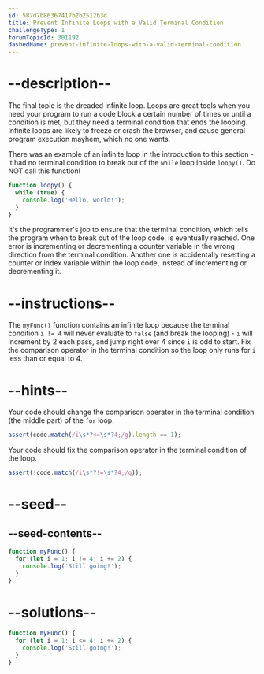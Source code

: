 ```yaml
---
id: 587d7b86367417b2b2512b3d
title: Prevent Infinite Loops with a Valid Terminal Condition
challengeType: 1
forumTopicId: 301192
dashedName: prevent-infinite-loops-with-a-valid-terminal-condition
---
```


# --description--

The final topic is the dreaded infinite loop. Loops are great tools when you need your program to run a code block a certain number of times or until a condition is met, but they need a terminal condition that ends the looping. Infinite loops are likely to freeze or crash the browser, and cause general program execution mayhem, which no one wants.

There was an example of an infinite loop in the introduction to this section - it had no terminal condition to break out of the `while` loop inside `loopy()`. Do NOT call this function!

```js
function loopy() {
  while (true) {
    console.log('Hello, world!');
  }
}
```

It's the programmer's job to ensure that the terminal condition, which tells the program when to break out of the loop code, is eventually reached. One error is incrementing or decrementing a counter variable in the wrong direction from the terminal condition. Another one is accidentally resetting a counter or index variable within the loop code, instead of incrementing or decrementing it.

# --instructions--

The `myFunc()` function contains an infinite loop because the terminal condition `i != 4` will never evaluate to `false` (and break the looping) - `i` will increment by 2 each pass, and jump right over 4 since `i` is odd to start. Fix the comparison operator in the terminal condition so the loop only runs for `i` less than or equal to 4.

# --hints--

Your code should change the comparison operator in the terminal condition (the middle part) of the `for` loop.

```js
assert(code.match(/i\s*?<=\s*?4;/g).length == 1);
```

Your code should fix the comparison operator in the terminal condition of the loop.

```js
assert(!code.match(/i\s*?!=\s*?4;/g));
```

# --seed--

## --seed-contents--

```js
function myFunc() {
  for (let i = 1; i != 4; i += 2) {
    console.log('Still going!');
  }
}
```

# --solutions--

```js
function myFunc() {
  for (let i = 1; i <= 4; i += 2) {
    console.log('Still going!');
  }
}
```
